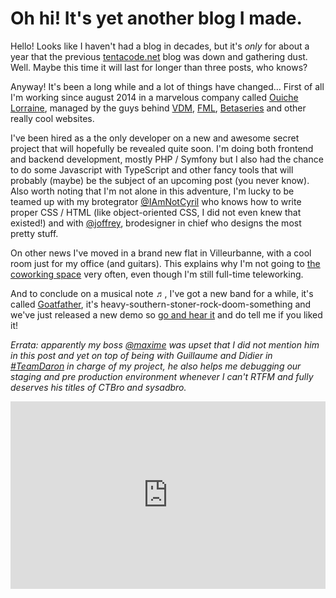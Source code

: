 # Oh hi! It's yet another blog I made.

Hello! Looks like I haven't had a blog in decades, but it's *only* for about a year that the previous [tentacode.net](http://tentacode.net) blog was down and gathering dust. Well. Maybe this time it will last for longer than three posts, who knows?

Anyway! It's been a long while and a lot of things have changed… First of all I'm working since august 2014 in a marvelous company called [Ouiche Lorraine](http://www.ouichelorraine.com/), managed by the guys behind [VDM](https://www.viedemerde.fr/), [FML](http://www.fmylife.com/), [Betaseries](http://www.betaseries.com) and other really cool websites.

I've been hired as a the only developer on a new and awesome secret project that will hopefully be revealed quite soon. I'm doing both frontend and backend development, mostly PHP / Symfony but I also had the chance to do some Javascript with TypeScript and other fancy tools that will probably (maybe) be the subject of an upcoming post (you never know). Also worth noting that I'm not alone in this adventure, I'm lucky to be teamed up with my brotegrator [@IAmNotCyril](https://twitter.com/IAmNotCyril) who knows how to write proper CSS / HTML (like object-oriented CSS, I did not even knew that existed!) and with [@joffrey](https://twitter.com/joffrey), brodesigner in chief who designs the most pretty stuff.

On other news I've moved in a brand new flat in Villeurbanne, with a cool room just for my office (and guitars). This explains why I'm not going to [the coworking space](http://la-cordee.net) very often, even though I'm still full-time teleworking.

And to conclude on a musical note ♬, I've got a new band for a while, it's called [Goatfather](https://www.facebook.com/goatfatherstoner), it's heavy-southern-stoner-rock-doom-something and we've just released a new demo so [go and hear it](https://soundcloud.com/goatfather/sets/demo) and do tell me if you liked it!

*Errata: apparently my boss [@maxime](https://twitter.com/maxime) was upset that I did not mention him in this post and yet on top of being with Guillaume and Didier in [#TeamDaron]() in charge of my project, he also helps me debugging our staging and pre production environment whenever I can't RTFM and fully deserves his titles of CTBro and sysadbro.*

<p><iframe width="100%" height="300" scrolling="no" frameborder="no" src="https://w.soundcloud.com/player/?url=https%3A//api.soundcloud.com/playlists/86942237&amp;auto_play=false&amp;hide_related=false&amp;show_comments=true&amp;show_user=true&amp;show_reposts=false&amp;visual=true"></iframe></p>
